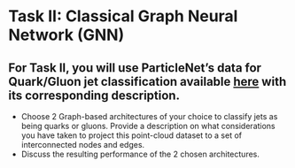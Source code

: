 # Task II: Classical Graph Neural Network (GNN) 
## For Task II, you will use ParticleNet’s data for Quark/Gluon jet classification available [here](https://zenodo.org/records/3164691#.YigdGt9MHrB) with its corresponding description. 
<ul>
    <li> Choose 2 Graph-based architectures of your choice to classify jets as being quarks or gluons. Provide a description on what considerations you have taken to project this point-cloud dataset to a set of interconnected nodes and edges.
    <li> Discuss the resulting performance of the 2 chosen architectures. 
</ul>